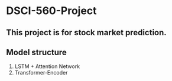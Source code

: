 # DSCI-560-Project
## This project is for stock market prediction.

## Model structure
1. LSTM + Attention Network
2. Transformer-Encoder
